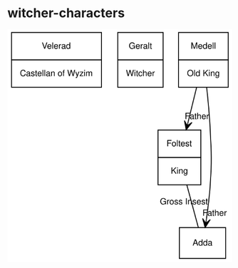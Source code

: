 # witcher-characters
![The characters and their relationships in the witcher series](./characters.svg)
